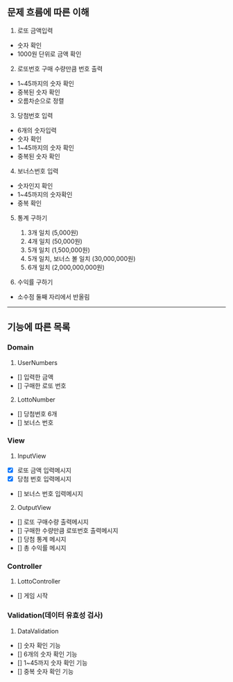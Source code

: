 ## 문제 흐름에 따른 이해

1. 로또 금액입력
  - 숫자 확인
  - 1000원 단위로 금액 확인

2. 로또번호 구매 수량만큼 번호 출력
  - 1~45까지의 숫자 확인
  - 중복된 숫자 확인
  - 오름차순으로 정렬

3. 당첨번호 입력
  - 6개의 숫자입력
  - 숫자 확인
  - 1~45까지의 숫자 확인
  - 중복된 숫자 확인

4. 보너스번호 입력
  - 숫자인지 확인
  - 1~45까지의 숫자확인
  - 중복 확인

5. 통계 구하기
   1) 3개 일치 (5,000원)
   2) 4개 일치 (50,000원)
   3) 5개 일치 (1,500,000원)
   4) 5개 일치, 보너스 볼 일치 (30,000,000원)
   5) 6개 일치 (2,000,000,000원)

6. 수익률 구하기
  - 소수점 둘째 자리에서 반올림

---

## 기능에 따른 목록

### Domain
1. UserNumbers
- [] 입력한 금액
- [] 구매한 로또 번호

2. LottoNumber
- [] 당첨번호 6개
- [] 보너스 번호

### View
1. InputView
- [x] 로또 금액 입력메시지
- [x] 당첨 번호 입력메시지
- [] 보너스 번호 입력메시지

2. OutputView
- [] 로또 구매수량 출력메시지
- [] 구매한 수량만큼 로또번호 출력메시지
- [] 당첨 통계 메시지
- [] 총 수익률 메시지

### Controller
1. LottoController
- [] 게임 시작 

### Validation(데이터 유효성 검사)
1. DataValidation
- [] 숫자 확인 기능
- [] 6개의 숫자 확인 기능
- [] 1~45까지 숫자 확인 기능
- [] 중복 숫자 확인 기능